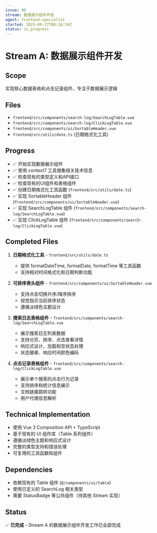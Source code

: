 ```yaml
---
issue: 90
stream: 数据展示组件开发
agent: frontend-specialist
started: 2025-09-27T08:16:54Z
status: in_progress
---
```


# Stream A: 数据展示组件开发

## Scope
实现核心数据表格和点击记录组件，专注于数据展示逻辑

## Files
- `frontend/src/components/search-log/SearchLogTable.vue`
- `frontend/src/components/search-log/ClickLogTable.vue`
- `frontend/src/components/ui/SortableHeader.vue`
- `frontend/src/utils/date.ts` (日期格式化工具)

## Progress
- ✅ 开始实现数据展示组件
- ✅ 使用 context7 工具搜集相关技术信息
- ✅ 检查现有的类型定义和API接口
- ✅ 检查现有的UI组件和表格组件
- ✅ 创建日期格式化工具函数 (`frontend/src/utils/date.ts`)
- ✅ 实现 SortableHeader 组件 (`frontend/src/components/ui/SortableHeader.vue`)
- ✅ 实现 SearchLogTable 组件 (`frontend/src/components/search-log/SearchLogTable.vue`)
- ✅ 实现 ClickLogTable 组件 (`frontend/src/components/search-log/ClickLogTable.vue`)

## Completed Files
1. **日期格式化工具** - `frontend/src/utils/date.ts`
   - 提供 formatDateTime, formatDate, formatTime 等工具函数
   - 支持相对时间格式化和日期判断功能

2. **可排序表头组件** - `frontend/src/components/ui/SortableHeader.vue`
   - 支持点击切换升序/降序排序
   - 视觉指示当前排序状态
   - 遵循淡绿色主题设计

3. **搜索日志表格组件** - `frontend/src/components/search-log/SearchLogTable.vue`
   - 展示搜索日志列表数据
   - 支持分页、排序、点击查看详情
   - 响应式设计，加载和空状态处理
   - 状态徽章、响应时间颜色编码

4. **点击记录表格组件** - `frontend/src/components/search-log/ClickLogTable.vue`
   - 展示单个搜索的点击行为记录
   - 支持排序和统计信息展示
   - 文档链接跳转功能
   - 用户代理信息解析

## Technical Implementation
- 使用 Vue 3 Composition API + TypeScript
- 基于现有的 UI 组件库（Table 系列组件）
- 遵循淡绿色主题和响应式设计
- 完整的类型支持和错误处理
- 可复用的工具函数和组件

## Dependencies
- 依赖现有的 Table 组件 (`@/components/ui/table`)
- 使用已定义的 SearchLog 相关类型
- 需要 StatusBadge 等公共组件（待其他 Stream 实现）

## Status
✅ **已完成** - Stream A 的数据展示组件开发工作已全部完成